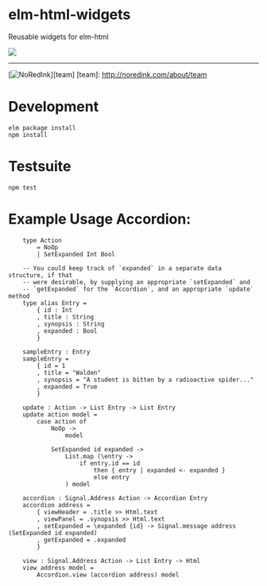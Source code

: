 # elm-html-widgets

Reusable widgets for elm-html

[![](https://travis-ci.org/NoRedInk/elm-html-widgets.svg?branch=master)](https://travis-ci.org/NoRedInk/elm-html-widgets)

---
[![NoRedInk](https://cloud.githubusercontent.com/assets/1094080/9069346/99522418-3a9d-11e5-8175-1c2bfd7a2ffe.png)][team]
[team]: http://noredink.com/about/team

# Development

```
elm package install
npm install
```

# Testsuite

```
npm test
```

# Example Usage Accordion:

```
    type Action
        = NoOp
        | SetExpanded Int Bool

    -- You could keep track of `expanded` in a separate data structure, if that
    -- were desirable, by supplying an appropriate `setExpanded` and
    -- `getExpanded` for the `Accordion`, and an appropriate `update` method
    type alias Entry =
        { id : Int
        , title : String
        , synopsis : String
        , expanded : Bool
        }

    sampleEntry : Entry
    sampleEntry =
        { id = 1
        , title = "Walden"
        , synopsis = "A student is bitten by a radioactive spider..."
        , expanded = True
        }

    update : Action -> List Entry -> List Entry
    update action model =
        case action of
            NoOp ->
                model

            SetExpanded id expanded ->
                List.map (\entry ->
                    if entry.id == id
                        then { entry | expanded <- expanded }
                        else entry
                ) model

    accordion : Signal.Address Action -> Accordion Entry
    accordion address =
        { viewHeader = .title >> Html.text
        , viewPanel = .synopsis >> Html.text
        , setExpanded = \expanded {id} -> Signal.message address (SetExpanded id expanded)
        , getExpanded = .expanded
        }

    view : Signal.Address Action -> List Entry -> Html
    view address model =
        Accordion.view (accordion address) model
